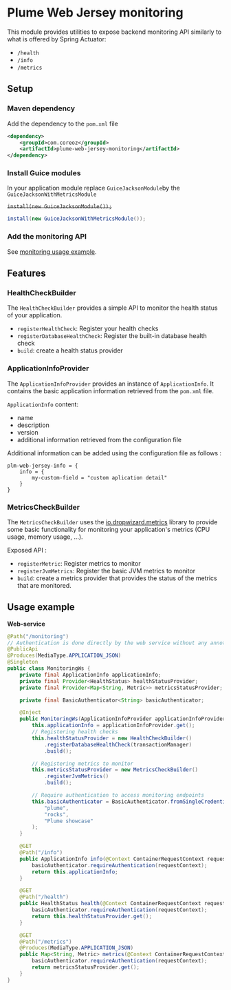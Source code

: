 Plume Web Jersey monitoring
================

This module provides utilities to expose backend monitoring API similarly to what is offered by Spring Actuator:
- `/health`
- `/info`
- `/metrics`

Setup
-----
### Maven dependency
Add the dependency to the `pom.xml` file
```xml
<dependency>
    <groupId>com.coreoz</groupId>
    <artifactId>plume-web-jersey-monitoring</artifactId>
</dependency>
```

### Install Guice modules
In your application module replace `GuiceJacksonModule`by the `GuiceJacksonWithMetricsModule`

~~`install(new GuiceJacksonModule());`~~
```java
install(new GuiceJacksonWithMetricsModule());
```

### Add the monitoring API
See [monitoring usage example](#usage-example).

Features
-------

### HealthCheckBuilder
The `HealthCheckBuilder` provides a simple API to monitor the health status of your application.

- `registerHealthCheck`: Register your health checks
- `registerDatabaseHealthCheck`: Register the built-in database health check
- `build`: create a health status provider


### ApplicationInfoProvider
The `ApplicationInfoProvider` provides an instance of `ApplicationInfo`.
It contains the basic application information retrieved from the `pom.xml` file.

`ApplicationInfo` content: 
- name
- description
- version
- additional information retrieved from the configuration file

Additional information can be added using the configuration file as follows :
```
plm-web-jersey-info = {
    info = {
        my-custom-field = "custom aplication detail"
    }
}
```

### MetricsCheckBuilder
The `MetricsCheckBuilder` uses the [io.dropwizard.metrics](https://github.com/dropwizard/metrics) library
to provide some basic functionality for monitoring your application's metrics (CPU usage, memory usage, ...).

Exposed API :
- `registerMetric`: Register metrics to monitor
- `registerJvmMetrics`: Register the basic JVM metrics to monitor
- `build`: create a metrics provider that provides the status of the metrics that are monitored.


Usage example
-------

**Web-service**

```java
@Path("/monitoring")
// Authentication is done directly by the web service without any annotation
@PublicApi
@Produces(MediaType.APPLICATION_JSON)
@Singleton
public class MonitoringWs {
    private final ApplicationInfo applicationInfo;
    private final Provider<HealthStatus> healthStatusProvider;
    private final Provider<Map<String, Metric>> metricsStatusProvider;

    private final BasicAuthenticator<String> basicAuthenticator;

    @Inject
    public MonitoringWs(ApplicationInfoProvider applicationInfoProvider, TransactionManager transactionManager) {
        this.applicationInfo = applicationInfoProvider.get();
        // Registering health checks
        this.healthStatusProvider = new HealthCheckBuilder()
            .registerDatabaseHealthCheck(transactionManager)
            .build();

        // Registering metrics to monitor
        this.metricsStatusProvider = new MetricsCheckBuilder()
            .registerJvmMetrics()
            .build();

        // Require authentication to access monitoring endpoints
        this.basicAuthenticator = BasicAuthenticator.fromSingleCredentials(
            "plume",
            "rocks",
            "Plume showcase"
        );
    }

    @GET
    @Path("/info")
    public ApplicationInfo info(@Context ContainerRequestContext requestContext) {
        basicAuthenticator.requireAuthentication(requestContext);
        return this.applicationInfo;
    }

    @GET
    @Path("/health")
    public HealthStatus health(@Context ContainerRequestContext requestContext) {
        basicAuthenticator.requireAuthentication(requestContext);
        return this.healthStatusProvider.get();
    }

    @GET
    @Path("/metrics")
    @Produces(MediaType.APPLICATION_JSON)
    public Map<String, Metric> metrics(@Context ContainerRequestContext requestContext) {
        basicAuthenticator.requireAuthentication(requestContext);
        return metricsStatusProvider.get();
    }
}
```
